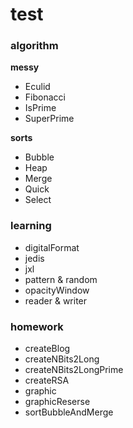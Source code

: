 # test
### algorithm
**messy**
- Eculid
- Fibonacci
- IsPrime
- SuperPrime

**sorts**
- Bubble
- Heap
- Merge
- Quick
- Select
### learning
- digitalFormat
- jedis
- jxl
- pattern & random
- opacityWindow
- reader & writer
### homework
- createBlog
- createNBits2Long
- createNBits2LongPrime
- createRSA
- graphic
- graphicReserse
- sortBubbleAndMerge

